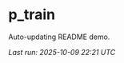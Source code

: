 # p_train

Auto-updating README demo.

<!--START_SECTION:status-->
_Last run: 2025-10-09 22:21 UTC_
<!--END_SECTION:status-->












































































































































































































































































































































































































































































































































































































































































































































































































































































































































































































































































































